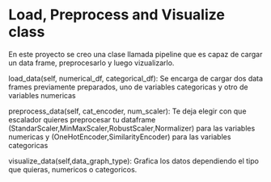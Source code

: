 # Load, Preprocess and Visualize class
En este proyecto se creo una clase llamada pipeline que es capaz de cargar un data frame, preprocesarlo y luego vizualizarlo.

load_data(self, numerical_df, categorical_df): Se encarga de cargar dos data frames previamente preparados, uno de variables categoricas y otro de variables numericas

preprocess_data(self, cat_encoder, num_scaler): Te deja elegir con que escalador quieres preprocesar tu dataframe (StandarScaler,MinMaxScaler,RobustScaler,Normalizer) para las variables numericas y (OneHotEncoder,SimilarityEncoder) para las variables categoricas

visualize_data(self,data_graph_type): Grafica los datos dependiendo el tipo que quieras, numericos o categoricos.
